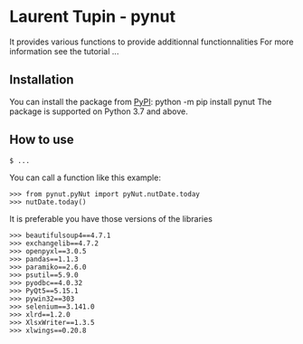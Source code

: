 # Laurent Tupin - pynut

It provides various functions to provide additionnal functionnalities
For more information see the tutorial ...

## Installation

You can install the package from [PyPI](https://pypi.org/project/pynut/):
    python -m pip install pynut
The package is supported on Python 3.7 and above.

## How to use

    $ ...
    


You can call a function like this example:

    >>> from pynut.pyNut import pyNut.nutDate.today
    >>> nutDate.today()
  
It is preferable you have those versions of the libraries

    >>> beautifulsoup4==4.7.1
    >>> exchangelib==4.7.2
    >>> openpyxl==3.0.5
    >>> pandas==1.1.3
    >>> paramiko==2.6.0
    >>> psutil==5.9.0
    >>> pyodbc==4.0.32
    >>> PyQt5==5.15.1
    >>> pywin32==303
    >>> selenium==3.141.0
    >>> xlrd==1.2.0
    >>> XlsxWriter==1.3.5
    >>> xlwings==0.20.8

